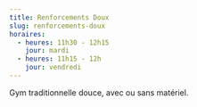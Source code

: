 ```yaml
---
title: Renforcements Doux
slug: renforcements-doux
horaires:
  - heures: 11h30 - 12h15
    jour: mardi
  - heures: 11h15 - 12h
    jour: vendredi
---
```

Gym traditionnelle douce, avec ou sans matériel.
